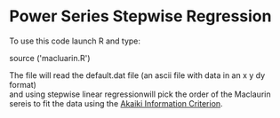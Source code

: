# Power Series Stepwise Regression

To use this code launch R and type:

source ('macluarin.R')

The file will read the default.dat file (an ascii file with data in an x y dy format)  
and using stepwise linear regressionwill pick the order of the Maclaurin sereis to fit 
the data using the [Akaiki Information Criterion](https://en.wikipedia.org/wiki/Akaike_information_criterion).


